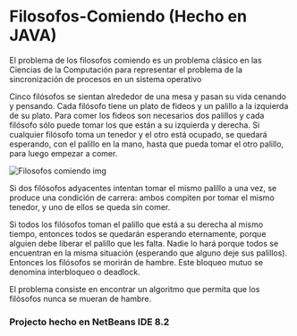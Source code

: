 # Filosofos-Comiendo (Hecho en JAVA)
 El problema de los filosofos comiendo es un problema clásico en las Ciencias de la Computación para representar el problema de la sincronización de procesos en un sistema operativo
 
 Cinco filósofos se sientan alrededor de una mesa y pasan su vida cenando y pensando. Cada filósofo tiene un plato de fideos y un palillo a la izquierda de su plato. Para comer los fideos son necesarios dos palillos y cada filósofo sólo puede tomar los que están a su izquierda y derecha. Si cualquier filósofo toma un tenedor y el otro está ocupado, se quedará esperando, con el palillo en la mano, hasta que pueda tomar el otro palillo, para luego empezar a comer.
 
 ![Filosofos comiendo img](https://alexbasededatos.files.wordpress.com/2016/09/cenafilosofos.gif?w=676)

Si dos filósofos adyacentes intentan tomar el mismo palillo a una vez, se produce una condición de carrera: ambos compiten por tomar el mismo tenedor, y uno de ellos se queda sin comer.

Si todos los filósofos toman el palillo que está a su derecha al mismo tiempo, entonces todos se quedarán esperando eternamente, porque alguien debe liberar el palillo que les falta. Nadie lo hará porque todos se encuentran en la misma situación (esperando que alguno deje sus palillos). Entonces los filósofos se morirán de hambre. Este bloqueo mutuo se denomina interbloqueo o deadlock.

El problema consiste en encontrar un algoritmo que permita que los filósofos nunca se mueran de hambre.

### Projecto hecho en NetBeans IDE 8.2
